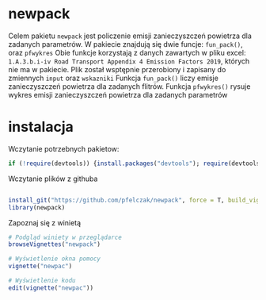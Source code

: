 # newpack
Celem pakietu `newpack` jest policzenie emisji zanieczyszczeń powietrza dla zadanych parametrów.
W pakiecie znajdują się dwie funcje: `fun_pack()`, oraz `pfwykres`
Obie funkcje korzystają z danych zawartych w pliku excel: `1.A.3.b.i-iv Road Transport Appendix 4 Emission Factors 2019`, których nie ma w pakiecie.
Plik został wsptępnie przerobiony i zapisany do zmiennych `input` oraz `wskazniki`
Funkcja `fun_pack()` liczy emisje zanieczyszczeń powietrza dla zadanych flitrów.
Funkcja `pfwykres()` rysuje wykres emisji zanieczyszczeń powietrza dla zadanych parametrów

# instalacja

Wczytanie potrzebnych pakietow:
```r
if (!require(devtools)) {install.packages("devtools"); require(devtools)}
```

Wczytanie plików z githuba

```r

install_git("https://github.com/pfelczak/newpack", force = T, build_vignettes = T)
library(newpack)

```

Zapoznaj się z winietą

``` r
# Podgląd winiety w przeglądarce
browseVignettes("newpack")

# Wyświetlenie okna pomocy
vignette("newpac")

# Wyświetlenie kodu
edit(vignette("newpac"))
```
